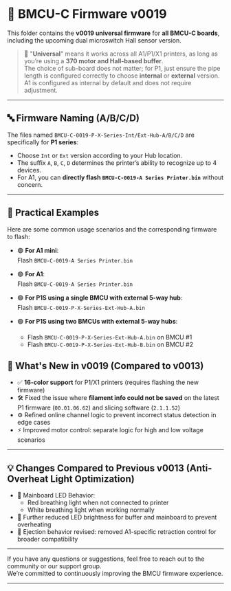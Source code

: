 # 📂 BMCU-C Firmware v0019

This folder contains the **v0019 universal firmware** for **all BMCU-C boards**, including the upcoming dual microswitch Hall sensor version.

> 🔧 "**Universal**" means it works across all A1/P1/X1 printers, as long as you’re using a **370 motor and Hall-based buffer**.  
> The choice of sub-board does not matter; for P1, just ensure the pipe length is configured correctly to choose **internal** or **external** version.  
> A1 is configured as internal by default and does not require adjustment.

---

## 🔤 Firmware Naming (A/B/C/D)

The files named `BMCU-C-0019-P-X-Series-Int/Ext-Hub-A/B/C/D` are specifically for **P1 series**:

- Choose `Int` or `Ext` version according to your Hub location.
- The suffix `A`, `B`, `C`, `D` determines the printer’s ability to recognize up to 4 devices.
- For A1, you can **directly flash `BMCU-C-0019-A Series Printer.bin`** without concern.

---

## 🔧 Practical Examples

Here are some common usage scenarios and the corresponding firmware to flash:

- 🟢 **For A1 mini**:  
  Flash `BMCU-C-0019-A Series Printer.bin`

- 🟢 **For A1**:  
  Flash `BMCU-C-0019-A Series Printer.bin`

- 🟢 **For P1S using a single BMCU with external 5-way hub**:  
  Flash `BMCU-C-0019-P-X-Series-Ext-Hub-A.bin`

- 🟢 **For P1S using two BMCUs with external 5-way hubs**:  
  - Flash `BMCU-C-0019-P-X-Series-Ext-Hub-A.bin` on BMCU #1  
  - Flash `BMCU-C-0019-P-X-Series-Ext-Hub-B.bin` on BMCU #2

## 🔧 What's New in v0019 (Compared to v0013)

- ✅ **16-color support** for P1/X1 printers (requires flashing the new firmware)
- 🛠️ Fixed the issue where **filament info could not be saved** on the latest P1 firmware (`00.01.06.62`) and slicing software (`2.1.1.52`)
- ⚙️ Refined online channel logic to prevent incorrect status detection in edge cases
- ⚡ Improved motor control: separate logic for high and low voltage scenarios

---

## 💡 Changes Compared to Previous v0013 (Anti-Overheat Light Optimization)

- 🌙 Mainboard LED Behavior:
  - Red breathing light when not connected to printer
  - White breathing light when working normally
- 🔅 Further reduced LED brightness for buffer and mainboard to prevent overheating
- 🔁 Ejection behavior revised: removed A1-specific retraction control for broader compatibility

---

If you have any questions or suggestions, feel free to reach out to the community or our support group.  
We’re committed to continuously improving the BMCU firmware experience.

---
